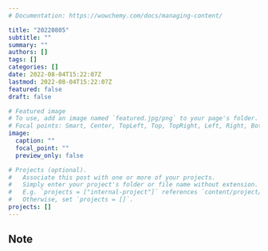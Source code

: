 ```yaml
---
# Documentation: https://wowchemy.com/docs/managing-content/

title: "20220805"
subtitle: ""
summary: ""
authors: []
tags: []
categories: []
date: 2022-08-04T15:22:07Z
lastmod: 2022-08-04T15:22:07Z
featured: false
draft: false

# Featured image
# To use, add an image named `featured.jpg/png` to your page's folder.
# Focal points: Smart, Center, TopLeft, Top, TopRight, Left, Right, BottomLeft, Bottom, BottomRight.
image:
  caption: ""
  focal_point: ""
  preview_only: false

# Projects (optional).
#   Associate this post with one or more of your projects.
#   Simply enter your project's folder or file name without extension.
#   E.g. `projects = ["internal-project"]` references `content/project/deep-learning/index.md`.
#   Otherwise, set `projects = []`.
projects: []
---
```


## Note

